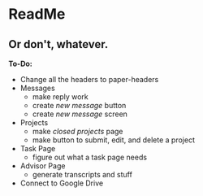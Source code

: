 # ReadMe
## Or don't, whatever.

**To-Do:**
- Change all the headers to paper-headers
- Messages
  - make reply work
  - create _new message_ button
  - create _new message_ screen
- Projects
  - make _closed projects_ page
  - make button to submit, edit, and delete a project
- Task Page
  - figure out what a task page needs
- Advisor Page
  - generate transcripts and stuff
- Connect to Google Drive
